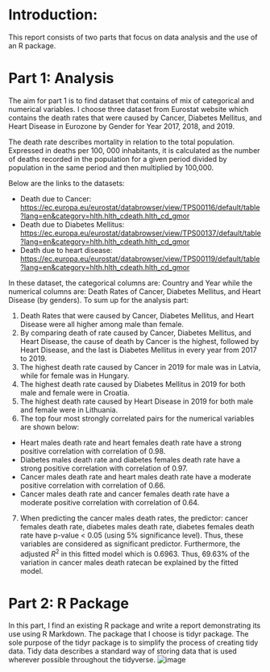 # Introduction:
This report consists of two parts that focus on data analysis and the use of an R package.

# Part 1: Analysis 
The aim for part 1 is to find dataset that contains of mix of categorical and numerical variables. 
I choose three dataset from Eurostat website which contains the death rates that were caused by Cancer, Diabetes Mellitus, and 
Heart Disease in Eurozone by Gender for Year 2017, 2018, and 2019.

The death rate describes mortality in relation to the total population. 
Expressed in deaths per 100, 000 inhabitants, it is calculated as the number of deaths recorded in the population for a 
given period divided by population in the same period and then multiplied by 100,000.

Below are the links to the datasets:
- Death due to Cancer: https://ec.europa.eu/eurostat/databrowser/view/TPS00116/default/table?lang=en&category=hlth.hlth_cdeath.hlth_cd_gmor 
- Death due to Diabetes Mellitus: https://ec.europa.eu/eurostat/databrowser/view/TPS00137/default/table?lang=en&category=hlth.hlth_cdeath.hlth_cd_gmor
- Death due to heart disease: https://ec.europa.eu/eurostat/databrowser/view/TPS00119/default/table?lang=en&category=hlth.hlth_cdeath.hlth_cd_gmor

In these dataset, the categorical columns are: Country and Year while the numerical columns are: Death Rates of Cancer, Diabetes Mellitus, and Heart Disease (by genders).
To sum up for the analysis part:
1. Death Rates that were caused by Cancer, Diabetes Mellitus, and Heart Disease were all higher among male than female.
2. By comparing death of rate caused by Cancer, Diabetes Mellitus, and Heart Disease, the cause of death by Cancer is the highest, followed by Heart Disease, and the last is Diabetes Mellitus in every year from 2017 to 2019.
3. The highest death rate caused by Cancer in 2019 for male was in Latvia, while for female was in Hungary.
4. The highest death rate caused by Diabetes Mellitus in 2019 for both male and female were in Croatia.
5. The highest death rate caused by Heart Disease in 2019 for both male and female were in Lithuania.
6. The top four most strongly correlated pairs for the numerical variables are shown below:
- Heart males death rate and heart females death rate have a strong positive correlation with correlation of 0.98.
- Diabetes males death rate and diabetes females death rate have a strong positive correlation with correlation of 0.97.
- Cancer males death rate and heart males death rate have a moderate positive correlation with correlation of 0.66.
- Cancer males death rate and cancer females death rate have a moderate positive correlation with correlation of 0.64.
7. When predicting the cancer males death rates, the predictor: cancer females death rate, diabetes males death rate,
  diabetes females death rate have p-value < 0.05 (using 5% significance level).
  Thus, these variables are considered as significant predictor. Furthermore, the adjusted  $R^{2}$
  in this fitted model which is 0.6963. Thus, 69.63% of the variation in cancer males death ratecan be explained by the fitted model.

# Part 2: R Package
In this part, I find an existing R package and write a report demonstrating its use using R Markdown. 
The package that I choose is tidyr package. The sole purpose of the tidyr package is to simplify the process of creating tidy data. 
Tidy data describes a standard way of storing data that is used wherever possible throughout the tidyverse.
![image](https://github.com/clementinesurya96/R-Projects/assets/137104402/fd6b6f65-388c-4c4b-b66d-8853902ec5cd)
